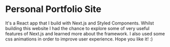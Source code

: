 # Personal Portfolio Site

It's a React app that I build with Next.js and Styled Components. Whilst building this website I had the chance to explore some of very useful features of Next.js and learned more about the framework. I also used some css animations in order to improve user experience. Hope you like it! :)
